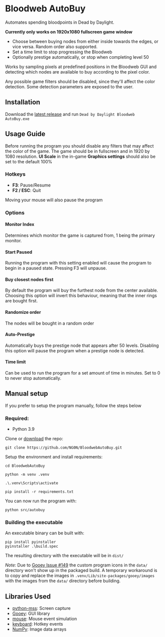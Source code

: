 # Bloodweb AutoBuy
Automates spending bloodpoints in Dead by Daylight.

**Currently only works on 1920x1080 fullscreen game window**

* Choose between buying nodes from either inside towards the edges, or vice versa. Random order also supported.
* Set a time limit to stop progressing the Bloodweb
* Optionally prestige automatically, or stop when completing level 50

Works by sampling pixels at predefined positions in the Bloodweb GUI and detecting which nodes are available to buy according to the pixel color.

Any possible game filters should be disabled, since they'll affect the color detection. Some detection parameters are exposed to the user.

## Installation
Download the [latest release](https://github.com/NG0N/BloodwebAutoBuy/releases/latest/download/BloodwebAutoBuy.exe) and run `Dead by Daylight Bloodweb AutoBuy.exe`

## Usage Guide
Before running the program you should disable any filters that may affect the color of the game.
The game should be in fullscreen and in 1920 by 1080 resolution. 
**UI Scale** in the in-game **Graphics settings**  should also be set to the default 100%
### Hotkeys
- **F3**: Pause/Resume
- **F2 / ESC**: Quit

Moving your mouse will also pause the program

### Options
#### Monitor Index
Determines which monitor the game is captured from, 1 being the primary monitor.
#### Start Paused
Running the program with this setting enabled will cause the program to begin in a paused state. Pressing F3 will unpause.
#### Buy closest nodes first
By default the program will buy the furthest node from the center available.
Choosing this option will invert this behaviour, meaning that the inner rings are bought first.
#### Randomize order
The nodes will be bought in a random order
#### Auto-Prestige
Automatically buys the prestige node that appears after 50 levels.
Disabling this option will pause the program when a prestige node is detected.
#### Time limit
Can be used to run the program for a set amount of time in minutes. Set to 0 to never stop automatically.


## Manual setup
If you prefer to setup the program manually, follow the steps below

### Required:
* Python 3.9
 
Clone or [download](https://github.com/NG0N/BloodwebAutoBuy/archive/refs/heads/main.zip) the repo:

```
git clone https://github.com/NG0N/BloodwebAutoBuy.git
```
Setup the environment and install requirements:
```
cd BloodwebAutoBuy

python -m venv .venv

.\.venv\Scripts\activate

pip install -r requirements.txt
```

You can now run the program with:

```
python src/autobuy
```

### Building the executable
An executable binary can be built with:
```
pip install pyinstaller
pyinstaller .\build.spec
```

The resulting directory with the executable will be in `dist/`

*Note:* Due to [Gooey Issue #149](https://github.com/chriskiehl/Gooey/issues/149) the custom program icons in the `data/` directory won't show up in the packaged build. A temporary workaround is to copy and replace the images in `.venv/Lib/site-packages/gooey/images` with the images from the `data/` directory before building.

## Libraries Used
* [python-mss](https://github.com/BoboTiG/python-mss): Screen capture
* [Gooey](https://github.com/chriskiehl/Gooey): GUI library
* [mouse](https://github.com/boppreh/mouse): Mouse event simulation
* [keyboard](https://github.com/boppreh/keyboard): Hotkey events
* [NumPy](https://numpy.org/): Image data arrays
